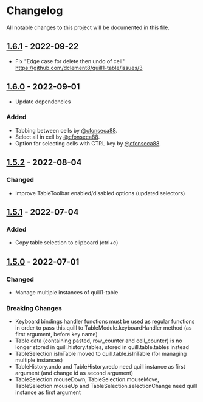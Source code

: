 # Changelog
All notable changes to this project will be documented in this file.

## [1.6.1] - 2022-09-22
- Fix "Edge case for delete then undo of cell" <https://github.com/dclement8/quill1-table/issues/3>

## [1.6.0] - 2022-09-01
- Update dependencies

### Added
- Tabbing between cells by [@cfonseca88](https://github.com/cfonseca88).
- Select all in cell by [@cfonseca88](https://github.com/cfonseca88).
- Option for selecting cells with CTRL key by [@cfonseca88](https://github.com/cfonseca88).

## [1.5.2] - 2022-08-04
### Changed
- Improve TableToolbar enabled/disabled options (updated selectors)

## [1.5.1] - 2022-07-04
### Added
- Copy table selection to clipboard (ctrl+c)

## [1.5.0] - 2022-07-01
### Changed
- Manage multiple instances of quill1-table

### Breaking Changes
- Keyboard bindings handler functions must be used as regular functions in order to pass this.quill to TableModule.keyboardHandler method (as first argument, before key name)
- Table data (containing pasted, row_counter and cell_counter) is no longer stored in quill.history.tables, stored in quill.table.tables instead
- TableSelection.isInTable moved to quill.table.isInTable (for managing multiple instances)
- TableHistory.undo and TableHistory.redo need quill instance as first argument (and change id as second argument)
- TableSelection.mouseDown, TableSelection.mouseMove, TableSelection.mouseUp and TableSelection.selectionChange need quill instance as first argument

[Unreleased]: https://github.com/dclement8/quill1-table/compare/1.6.1...HEAD
[1.6.1]: https://github.com/dclement8/quill1-table/compare/1.6.0...1.6.1
[1.6.0]: https://github.com/dclement8/quill1-table/compare/1.5.2...1.6.0
[1.5.2]: https://github.com/dclement8/quill1-table/compare/1.5.1...1.5.2
[1.5.1]: https://github.com/dclement8/quill1-table/compare/1.5.0...1.5.1
[1.5.0]: https://github.com/dclement8/quill1-table/compare/1.4.1...1.5.0